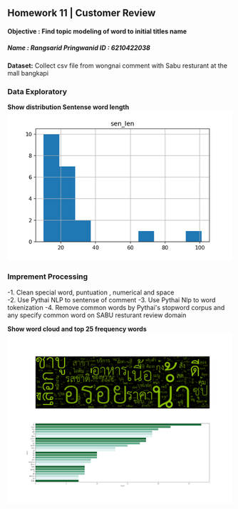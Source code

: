 
## Homework 11 | Customer Review 
#### Objective : Find topic modeling of word to initial titles name 
##### Name : Rangsarid Pringwanid ID :  6210422038
**Dataset:** Collect csv file from wongnai comment with Sabu resturant at the mall bangkapi </br>
### Data Exploratory 
**Show distribution Sentense word length** </br>
![snapshoot](Hw11/word_distri.png)

### Imprement Processing
-1. Clean special word, puntuation , numerical and space  
-2. Use Pythai NLP to sentense of comment 
-3. Use Pythai Nlp to word tokenization 
-4. Remove common words by Pythai's stopword corpus  and any specify  common word on SABU resturant review  domain 

**Show word cloud and top 25 frequency words** </br>
 ![snapshoot](Hw11/word_tk_fre.png)

 <link rel="stylesheet" type="text/css" href="https://cdn.jsdelivr.net/gh/bmabey/pyLDAvis@3.3.1/pyLDAvis/js/ldavis.v1.0.0.css">


<div id="ldavis_el2093139793945167312805238960"></div>
<script type="text/javascript">

var ldavis_el2093139793945167312805238960_data = {"mdsDat": {"x": [0.02748628913107861, -0.02779429260402194, 0.0003080034729433266], "y": [-0.013602307281122829, -0.01315506006639482, 0.02675736734751765], "topics": [1, 2, 3], "cluster": [1, 1, 1], "Freq": [43.74592240169001, 28.21120480640357, 28.04287279190642]}, "tinfo": {"Term": ["\u0e2a\u0e14", "\u0e23\u0e2d", "\u0e1e\u0e19\u0e31\u0e01\u0e07\u0e32\u0e19", "\u0e40\u0e25\u0e37\u0e2d\u0e01", "\u0e40\u0e27\u0e25\u0e32", "\u0e04\u0e34\u0e27", "\u0e14\u0e35", "\u0e1a\u0e23\u0e34\u0e01\u0e32\u0e23", "\u0e2d\u0e23\u0e48\u0e2d\u0e22", "\u0e14\u0e33", "\u0e19\u0e32\u0e17\u0e35", "\u0e40\u0e1b\u0e47\u0e14", "\u0e40\u0e19\u0e37\u0e49\u0e2d\u0e2b\u0e21\u0e39", "\u0e42\u0e15\u0e4a\u0e30", "\u0e0a\u0e31\u0e48\u0e27\u0e42\u0e21\u0e07", "\u0e43\u0e0a\u0e49\u0e44\u0e14\u0e49", "\u0e40\u0e2b\u0e47\u0e14", "\u0e2b\u0e22\u0e34\u0e1a", "\u0e2b\u0e21\u0e49\u0e2d", "\u0e04\u0e38\u0e13\u0e20\u0e32\u0e1e", "\u0e2b\u0e49\u0e32\u0e07", "\u0e40\u0e19\u0e37\u0e49\u0e2d\u0e27\u0e31\u0e27", "\u0e01\u0e38\u0e49\u0e07", "\u0e2a\u0e32\u0e02\u0e32", "\u0e2a\u0e33\u0e2b\u0e23\u0e31\u0e1a", "\u0e0b\u0e38\u0e1b", "\u0e44\u0e2d\u0e15\u0e34\u0e21", "\u0e08\u0e32\u0e19", "\u0e23\u0e39\u0e49\u0e2a\u0e36\u0e01", "\u0e14\u0e39", "\u0e08\u0e48\u0e32\u0e22", "\u0e41\u0e19\u0e30\u0e19\u0e33", "\u0e1e\u0e34\u0e0b\u0e0b\u0e48\u0e32", "\u0e0a\u0e38\u0e14", "\u0e0a\u0e21", "\u0e40\u0e01\u0e34\u0e19\u0e44\u0e1b", "\u0e40\u0e1b\u0e47\u0e19\u0e2b\u0e25\u0e31\u0e01", "\u0e19\u0e36\u0e01", "\u0e23\u0e49\u0e2d\u0e19", "\u0e2a\u0e38\u0e01\u0e35\u0e49", "\u0e2d\u0e34\u0e48\u0e21", "\u0e15\u0e2d\u0e19\u0e19\u0e35\u0e49", "\u0e25", "\u0e41\u0e1a\u0e48\u0e07", "\u0e41\u0e19\u0e48\u0e19\u0e2d\u0e19", "\u0e2d\u0e40\u0e23\u0e35\u0e22", "\u0e1e\u0e34\u0e0b", "\u0e15\u0e1a\u0e17\u0e49\u0e32\u0e22", "\u0e19\u0e32", "\u0e02\u0e49\u0e32\u0e27", "\u0e40\u0e0b", "VAT", "\u0e40\u0e1a", "\u0e42\u0e1b\u0e23", "\u0e2b\u0e25\u0e32\u0e01", "\u0e2b\u0e34\u0e27", "\u0e27", "\u0e2b\u0e2d", "\u0e21\u0e21\u0e32\u0e01", "\u0e1a\u0e38\u0e1f\u0e40\u0e1f\u0e48\u0e15\u0e4c", "\u0e0b\u0e39\u0e0a\u0e34", "\u0e1b\u0e38\u0e23\u0e30", "\u0e40\u0e17", "\u0e21", "\u0e23\u0e2a", "\u0e42\u0e21", "\u0e23\u0e32\u0e04\u0e32", "\u0e19\u0e49\u0e33", "\u0e04\u0e19\u0e25\u0e30", "\u0e2b\u0e21\u0e39", "\u0e0a\u0e32\u0e1a\u0e39", "\u0e0b\u0e38\u0e1b", "\u0e2d\u0e23\u0e48\u0e2d\u0e22", "\u0e40\u0e19\u0e37\u0e49\u0e2d", "\u0e23\u0e2a\u0e0a\u0e32\u0e15\u0e34", "\u0e40\u0e25\u0e37\u0e2d\u0e01", "\u0e14\u0e35\u0e21\u0e32\u0e01", "\u0e2d\u0e32\u0e2b\u0e32\u0e23", "\u0e02\u0e2d\u0e07\u0e2b\u0e27\u0e32\u0e19", "\u0e0a\u0e2d\u0e1a", "\u0e14\u0e35", "\u0e01\u0e38\u0e49\u0e07", "\u0e2a\u0e31\u0e48\u0e07", "\u0e04\u0e38\u0e49\u0e21", "\u0e2a\u0e32\u0e02\u0e32", "\u0e40\u0e21\u0e19\u0e39", "\u0e0a\u0e34", "\u0e1c\u0e31\u0e01", "\u0e40\u0e14\u0e2d\u0e30", "\u0e19\u0e49\u0e33\u0e08\u0e34\u0e49\u0e21", "\u0e19\u0e32\u0e17\u0e35", "\u0e0a\u0e31\u0e48\u0e27\u0e42\u0e21\u0e07", "\u0e43\u0e0a\u0e49\u0e44\u0e14\u0e49", "\u0e1a\u0e32\u0e07\u0e2a\u0e48\u0e27\u0e19", "\u0e0a\u0e37\u0e48\u0e2d", "\u0e1a\u0e38\u0e1f\u0e40\u0e1f\u0e15\u0e4c", "\u0e02\u0e22\u0e31\u0e19", "\u0e40\u0e25\u0e34\u0e01", "Shabushi", "\u0e04\u0e23\u0e36\u0e48\u0e07", "\u0e40\u0e14\u0e49\u0e07", "\u0e1b\u0e2d\u0e01\u0e40\u0e1b\u0e25\u0e37\u0e2d\u0e01", "\u0e27\u0e32\u0e19\u0e34\u0e25\u0e32", "\u0e42\u0e14\u0e19", "\u0e43\u0e08\u0e14\u0e35", "\u0e2d\u0e35\u0e01\u0e04\u0e23\u0e31\u0e49\u0e07", "\u0e40\u0e0a\u0e47\u0e04\u0e1a\u0e34\u0e25", "\u0e2b\u0e2d\u0e21", "\u0e0a\u0e37\u0e48\u0e19", "\u0e17\u0e33\u0e07\u0e32\u0e19", "\u0e1e\u0e19\u0e31\u0e01\u0e07\u0e32\u0e19\u0e1a\u0e23\u0e34\u0e01\u0e32\u0e23", "\u0e21\u0e32\u0e15\u0e23\u0e32", "Terminal", "\u0e21\u0e35\u0e42\u0e2d", "\u0e2d\u0e2d\u0e23\u0e4c\u0e40\u0e14\u0e2d\u0e23\u0e4c", "\u0e40\u0e2b\u0e27\u0e35\u0e48\u0e22\u0e07", "\u0e17\u0e35\u0e48\u0e17\u0e32\u0e07", "\u0e1e\u0e32\u0e23\u0e32\u0e44\u0e14\u0e0b\u0e4c", "\u0e10\u0e32\u0e19", "\u0e41\u0e08\u0e49\u0e07", "\u0e23\u0e2d", "\u0e40\u0e27\u0e25\u0e32", "\u0e2a\u0e14", "\u0e04\u0e34\u0e27", "\u0e2a\u0e33\u0e2b\u0e23\u0e31\u0e1a", "\u0e23\u0e39\u0e49\u0e2a\u0e36\u0e01", "\u0e42\u0e2d\u0e40\u0e04", "\u0e15\u0e31\u0e27", "\u0e01\u0e25\u0e31\u0e1a\u0e21\u0e32", "\u0e14\u0e39", "\u0e2a\u0e32\u0e02\u0e32", "\u0e14\u0e35", "\u0e01\u0e38\u0e49\u0e07", "\u0e1e\u0e19\u0e31\u0e01\u0e07\u0e32\u0e19", "\u0e2d\u0e32\u0e2b\u0e32\u0e23", "\u0e2b\u0e49\u0e32\u0e07", "\u0e04\u0e38\u0e13\u0e20\u0e32\u0e1e", "\u0e40\u0e19\u0e37\u0e49\u0e2d", "\u0e0a\u0e32\u0e1a\u0e39", "\u0e19\u0e38\u0e48\u0e21", "\u0e1a\u0e23\u0e34\u0e01\u0e32\u0e23", "\u0e23\u0e32\u0e04\u0e32", "\u0e2d\u0e23\u0e48\u0e2d\u0e22", "\u0e23\u0e2a\u0e0a\u0e32\u0e15\u0e34", "\u0e19\u0e49\u0e33", "\u0e40\u0e25\u0e37\u0e2d\u0e01", "\u0e0a\u0e34", "\u0e1c\u0e31\u0e01", "\u0e0b\u0e38\u0e1b", "\u0e2a\u0e32\u0e22\u0e1e\u0e32\u0e19", "\u0e2a\u0e31\u0e48\u0e07", "\u0e04\u0e38\u0e49\u0e21", "\u0e02\u0e2d\u0e07\u0e2b\u0e27\u0e32\u0e19", "\u0e40\u0e14\u0e2d\u0e30", "\u0e40\u0e1b\u0e47\u0e14", "\u0e1b\u0e23\u0e30\u0e17\u0e31\u0e1a\u0e43\u0e08", "\u0e19\u0e4d\u0e49\u0e32", "\u0e40\u0e19\u0e37\u0e49\u0e2d\u0e2b\u0e21\u0e39", "\u0e42\u0e15\u0e4a\u0e30", "\u0e40\u0e2b\u0e47\u0e14", "\u0e04\u0e48\u0e32", "\u0e08\u0e34\u0e49\u0e21", "\u0e41\u0e19\u0e27", "\u0e2a\u0e23\u0e38\u0e1b", "\u0e43\u0e2a", "\u0e44\u0e21\u0e49", "\u0e44\u0e14\u0e1f\u0e39\u0e01\u0e38", "\u0e44\u0e1c\u0e48", "\u0e04\u0e27\u0e32\u0e21\u0e15\u0e49\u0e2d\u0e07\u0e01\u0e32\u0e23", "\u0e41\u0e1b\u0e25\u0e01\u0e43\u0e2b\u0e21\u0e48", "\u0e44\u0e21\u0e48\u0e15\u0e49\u0e2d\u0e07", "\u0e42\u0e21\u0e08\u0e34", "\u0e41\u0e1a\u0e1a\u0e19\u0e35\u0e49", "\u0e16\u0e32\u0e14", "\u0e41\u0e1f\u0e19", "\u0e08\u0e33\u0e01\u0e31\u0e14", "\u0e1e\u0e2d\u0e01\u0e31\u0e1a", "\u0e43\u0e2a\u0e48\u0e43\u0e08", "\u0e2a\u0e30\u0e2d\u0e32\u0e14\u0e2a\u0e30\u0e2d\u0e49\u0e32\u0e19", "\u0e02\u0e49\u0e32\u0e07\u0e19\u0e2d\u0e01", "\u0e21\u0e35\u0e48", "\u0e40\u0e1c\u0e47\u0e14", "\u0e40\u0e15\u0e49\u0e32\u0e40\u0e08\u0e35\u0e49\u0e22\u0e27", "\u0e16\u0e32\u0e21", "\u0e2b\u0e21\u0e49\u0e2d", "\u0e40\u0e19\u0e37\u0e49\u0e2d\u0e27\u0e31\u0e27", "\u0e14\u0e33", "\u0e08\u0e32\u0e19", "\u0e40\u0e25\u0e37\u0e2d\u0e01", "\u0e44\u0e2d\u0e15\u0e34\u0e21", "\u0e2d\u0e23\u0e48\u0e2d\u0e22", "\u0e0b\u0e38\u0e1b", "\u0e25\u0e2d\u0e07", "\u0e19\u0e49\u0e33", "\u0e2b\u0e22\u0e34\u0e1a", "\u0e19\u0e49\u0e33\u0e08\u0e34\u0e49\u0e21", "\u0e40\u0e19\u0e37\u0e49\u0e2d", "\u0e1a\u0e23\u0e34\u0e01\u0e32\u0e23", "\u0e44\u0e01\u0e48", "\u0e23\u0e2a\u0e0a\u0e32\u0e15\u0e34", "\u0e0a\u0e32\u0e1a\u0e39", "\u0e2d\u0e32\u0e2b\u0e32\u0e23", "\u0e2a\u0e31\u0e48\u0e07", "\u0e04\u0e38\u0e49\u0e21", "\u0e0a\u0e2d\u0e1a", "\u0e2a\u0e32\u0e22\u0e1e\u0e32\u0e19", "\u0e14\u0e35", "\u0e2b\u0e19\u0e49\u0e32", "\u0e1e\u0e19\u0e31\u0e01\u0e07\u0e32\u0e19", "\u0e0a\u0e34", "\u0e23\u0e32\u0e04\u0e32", "\u0e02\u0e2d\u0e07\u0e2b\u0e27\u0e32\u0e19", "\u0e2a\u0e32\u0e02\u0e32", "\u0e19\u0e38\u0e48\u0e21", "\u0e1c\u0e31\u0e01", "\u0e40\u0e21\u0e19\u0e39", "\u0e01\u0e38\u0e49\u0e07"], "Freq": [8.0, 5.0, 6.0, 17.0, 5.0, 4.0, 17.0, 7.0, 20.0, 6.0, 2.0, 2.0, 2.0, 2.0, 2.0, 2.0, 2.0, 4.0, 4.0, 4.0, 4.0, 4.0, 11.0, 12.0, 4.0, 15.0, 7.0, 3.0, 3.0, 5.0, 2.918406539780993, 2.3419125506654535, 2.9380022733152136, 1.8245282694177782, 1.837010248769695, 1.2547421605074118, 1.2664154704394808, 1.2764783374489412, 1.2778333851565713, 1.2780552859171264, 1.2783010761047335, 1.2798627550422257, 1.2807434621673592, 1.281685739980771, 1.282434932115742, 1.2842628427093497, 1.284575498664427, 1.2854435222277754, 1.2858567846874995, 1.2875210403916635, 1.2882065684349546, 1.2887938296597534, 1.2904739706014932, 1.2920118832533096, 1.2920860143619968, 1.2946796180350342, 1.3082644515553927, 1.3109622328329968, 1.3168668618388908, 4.447154764071522, 4.461906608417508, 3.879597390935455, 3.8842412985281616, 3.894204174739858, 3.3412639292838247, 3.3433962453602803, 9.037566294843034, 12.265779544530721, 2.7776327957978917, 2.7922989337457946, 9.219844100946313, 7.2741197192973, 9.11419569577775, 7.886690437502656, 6.48148330667713, 7.475061324997017, 3.043125357371385, 7.30425684723028, 4.299261970826925, 4.062428101819473, 7.363569615228086, 5.219281241577914, 4.516339529945126, 4.505885319640968, 5.0555761104524235, 3.456623017124895, 3.3417348219077776, 3.1191282149821804, 2.8439715181765175, 2.852567032542928, 1.4133800903302214, 1.4233217226938595, 1.4252177720134074, 0.9746949805887737, 0.9764994674663113, 0.9854080245410399, 0.9870918840556864, 0.9903761407028864, 0.9915881320211534, 0.9918767165088078, 0.9923091167661767, 0.9929251977940312, 0.9941959542528772, 0.995156843713697, 0.9955391347768694, 0.9956228353960185, 0.9959275405911561, 0.9975984558924046, 0.9980560298653999, 0.5418576773399352, 0.5425285925969381, 0.5426159461842853, 0.5429023865384323, 0.5429772723864944, 0.5429780665100158, 0.5429862459822856, 0.5430130079449547, 0.5430626406650383, 0.5431372882760441, 0.543197721076018, 2.598207460601586, 2.5669232821278603, 4.187551505511171, 2.1591808777459627, 2.1348147857407302, 1.7183166930619618, 1.6929630290455926, 1.6971930073943549, 1.6996592374022241, 2.4420027286554653, 4.5279303174743655, 6.289963986860131, 4.317880834287402, 2.522215398474131, 5.2433250682062775, 1.907118448487285, 1.8955790395987138, 4.686204535317095, 4.369997890395221, 2.373165401805863, 2.463630365109714, 3.898077281863414, 4.290223100286222, 3.279955356559085, 4.357692469957967, 3.371437115619658, 2.2175559448513376, 2.047836342344964, 2.550167593477024, 1.845761924033396, 2.113539263655843, 2.1057856004181974, 1.948082833861424, 1.837866906808952, 1.429193101139364, 0.9538426779793989, 0.9542983900009591, 1.4320563587950073, 1.4351010171479563, 1.454355382893819, 0.9863291115607057, 0.9891997894363433, 0.9906781498624266, 0.9921145939393935, 1.0020317969001842, 1.010125441328139, 1.0118572733116844, 1.0133384755241484, 0.5373419801243673, 0.5373623857293515, 0.5373826729265697, 0.5373840148812495, 0.5374042626092125, 0.5374090383891024, 0.5374229710362192, 0.5374270363695139, 0.5374280625701514, 0.5374294834633417, 0.5374320884341908, 0.537437179968123, 0.5374487444599225, 0.5374488233984331, 0.5374519809388562, 0.5374557305181086, 2.137762380672461, 2.1523075906313514, 2.7953980071490374, 1.7122842822943116, 6.348174395814028, 3.0918771596978183, 6.9314624176118835, 5.196749809938436, 2.640733467621776, 7.327278423378655, 1.8874952531085574, 2.5010241446773405, 5.664463958400728, 2.7868685432041875, 1.9846867154860905, 4.595455598123958, 5.3488854753408575, 4.890680259862652, 3.10119916628886, 3.094556964254881, 2.7561191515481243, 2.1710346471265605, 4.27136849088603, 2.1687883728695856, 2.17994175290601, 2.541362512967216, 3.882103118480967, 2.604788027445502, 2.5160496165345805, 2.03071970792898, 2.039664704193506, 1.9642959509419635, 1.9751438389424554], "Total": [8.0, 5.0, 6.0, 17.0, 5.0, 4.0, 17.0, 7.0, 20.0, 6.0, 2.0, 2.0, 2.0, 2.0, 2.0, 2.0, 2.0, 4.0, 4.0, 4.0, 4.0, 4.0, 11.0, 12.0, 4.0, 15.0, 7.0, 3.0, 3.0, 5.0, 4.037019411019573, 3.2473839786622656, 4.08651013013734, 2.6075558880576377, 2.6391430578641972, 1.8351266018574717, 1.8646487917951964, 1.89012852934271, 1.8935622754304735, 1.8941253850816624, 1.8947208386797327, 1.8987061748358394, 1.900940835512804, 1.9033303270158828, 1.905230735490399, 1.9098704406814155, 1.9106636541678514, 1.9128085156151897, 1.9139167771594543, 1.9181534879504254, 1.919886191314966, 1.9213757969732, 1.9255544067727892, 1.9294817661309445, 1.9297660747443408, 1.9362073826146677, 1.9707703845424136, 1.977653758528374, 1.9926745874264375, 6.897235166115771, 6.934541284027546, 6.1298088877053925, 6.141590779031875, 6.166892823098434, 5.43500276432106, 5.443359194775665, 16.817746695187413, 23.95075043786734, 4.678172074382504, 4.717926565055569, 18.93872746668239, 15.021037122712759, 20.335881213675854, 18.237358931220477, 14.356894261360171, 17.1946728364307, 5.682015803082242, 17.438262175299208, 8.85213283213385, 8.251600642166053, 17.924902092974246, 11.512305914807772, 9.731077959889829, 9.706227884314046, 12.09955604446137, 7.059221998664602, 8.100653279726332, 7.20662926152065, 6.18007319987662, 6.530465162188371, 2.3646555040201074, 2.3979683942168344, 2.4042871347258297, 1.6834527109042081, 1.6894301544654626, 1.7191199934445458, 1.7247038949346711, 1.7356298116979878, 1.7397144963981173, 1.7406310678297654, 1.7420364609389165, 1.7441059569498432, 1.7484129415227094, 1.751576830717998, 1.7528499822894859, 1.7531045275392432, 1.7541641270428725, 1.7597642870107255, 1.7612772841939477, 1.0218645075957722, 1.024088711339572, 1.0243782397225116, 1.0253280308152797, 1.025576322676497, 1.025579088662413, 1.0256061034171216, 1.025694878704216, 1.0258593765735604, 1.0261069415825157, 1.026307346407981, 5.0762114302050465, 5.076811166971493, 8.4596691314746, 4.3936229954440105, 4.417662001476654, 3.7052564631977423, 3.725672624662166, 3.7403257961394103, 3.748551087113647, 5.765291542265417, 12.09955604446137, 17.924902092974246, 11.512305914807772, 6.257857575040388, 17.438262175299208, 4.662080458064279, 4.623338077264539, 18.237358931220477, 18.93872746668239, 7.076375611421821, 7.602294293296289, 16.817746695187413, 20.335881213675854, 14.356894261360171, 23.95075043786734, 17.1946728364307, 8.100653279726332, 7.20662926152065, 15.021037122712759, 5.997714511946121, 9.731077959889829, 9.706227884314046, 8.85213283213385, 6.18007319987662, 2.4323129639491263, 1.6241421592590866, 1.6256571543396556, 2.442078252083268, 2.4521966359820633, 2.5184384158433595, 1.7324500308718913, 1.7419921044764437, 1.7469979153226312, 1.7517599556413952, 1.7851537765013876, 1.8125069580558109, 1.818413758000493, 1.8235580519093568, 1.0125857293219116, 1.0126535872523639, 1.0127212165773538, 1.0127255421766836, 1.0127928917839377, 1.0128089150688888, 1.0128552537788644, 1.0128687327014059, 1.012872026699235, 1.0128768144800204, 1.0128855564971295, 1.0129024306943646, 1.0129410327000774, 1.0129412526216284, 1.0129517426775956, 1.0129641592132925, 4.450594589462634, 4.499766644758813, 6.30078775442467, 3.70522391701219, 17.1946728364307, 7.617052409294656, 20.335881213675854, 15.021037122712759, 6.890474317272971, 23.95075043786734, 4.619675873560235, 6.530465162188371, 18.237358931220477, 7.602294293296289, 5.047793716037152, 14.356894261360171, 18.93872746668239, 17.438262175299208, 9.731077959889829, 9.706227884314046, 8.251600642166053, 5.997714511946121, 17.924902092974246, 6.0938132769350855, 6.257857575040388, 8.100653279726332, 16.817746695187413, 8.85213283213385, 12.09955604446137, 7.076375611421821, 7.20662926152065, 7.059221998664602, 11.512305914807772], "Category": ["Default", "Default", "Default", "Default", "Default", "Default", "Default", "Default", "Default", "Default", "Default", "Default", "Default", "Default", "Default", "Default", "Default", "Default", "Default", "Default", "Default", "Default", "Default", "Default", "Default", "Default", "Default", "Default", "Default", "Default", "Topic1", "Topic1", "Topic1", "Topic1", "Topic1", "Topic1", "Topic1", "Topic1", "Topic1", "Topic1", "Topic1", "Topic1", "Topic1", "Topic1", "Topic1", "Topic1", "Topic1", "Topic1", "Topic1", "Topic1", "Topic1", "Topic1", "Topic1", "Topic1", "Topic1", "Topic1", "Topic1", "Topic1", "Topic1", "Topic1", "Topic1", "Topic1", "Topic1", "Topic1", "Topic1", "Topic1", "Topic1", "Topic1", "Topic1", "Topic1", "Topic1", "Topic1", "Topic1", "Topic1", "Topic1", "Topic1", "Topic1", "Topic1", "Topic1", "Topic1", "Topic1", "Topic1", "Topic1", "Topic1", "Topic1", "Topic1", "Topic1", "Topic1", "Topic1", "Topic1", "Topic2", "Topic2", "Topic2", "Topic2", "Topic2", "Topic2", "Topic2", "Topic2", "Topic2", "Topic2", "Topic2", "Topic2", "Topic2", "Topic2", "Topic2", "Topic2", "Topic2", "Topic2", "Topic2", "Topic2", "Topic2", "Topic2", "Topic2", "Topic2", "Topic2", "Topic2", "Topic2", "Topic2", "Topic2", "Topic2", "Topic2", "Topic2", "Topic2", "Topic2", "Topic2", "Topic2", "Topic2", "Topic2", "Topic2", "Topic2", "Topic2", "Topic2", "Topic2", "Topic2", "Topic2", "Topic2", "Topic2", "Topic2", "Topic2", "Topic2", "Topic2", "Topic2", "Topic2", "Topic2", "Topic2", "Topic2", "Topic2", "Topic2", "Topic2", "Topic2", "Topic2", "Topic2", "Topic2", "Topic2", "Topic3", "Topic3", "Topic3", "Topic3", "Topic3", "Topic3", "Topic3", "Topic3", "Topic3", "Topic3", "Topic3", "Topic3", "Topic3", "Topic3", "Topic3", "Topic3", "Topic3", "Topic3", "Topic3", "Topic3", "Topic3", "Topic3", "Topic3", "Topic3", "Topic3", "Topic3", "Topic3", "Topic3", "Topic3", "Topic3", "Topic3", "Topic3", "Topic3", "Topic3", "Topic3", "Topic3", "Topic3", "Topic3", "Topic3", "Topic3", "Topic3", "Topic3", "Topic3", "Topic3", "Topic3", "Topic3", "Topic3", "Topic3", "Topic3", "Topic3", "Topic3", "Topic3", "Topic3", "Topic3", "Topic3", "Topic3", "Topic3", "Topic3", "Topic3", "Topic3", "Topic3", "Topic3", "Topic3"], "logprob": [30.0, 29.0, 28.0, 27.0, 26.0, 25.0, 24.0, 23.0, 22.0, 21.0, 20.0, 19.0, 18.0, 17.0, 16.0, 15.0, 14.0, 13.0, 12.0, 11.0, 10.0, 9.0, 8.0, 7.0, 6.0, 5.0, 4.0, 3.0, 2.0, 1.0, -5.1997, -5.4198, -5.193, -5.6695, -5.6626, -6.0438, -6.0346, -6.0267, -6.0256, -6.0254, -6.0252, -6.024, -6.0233, -6.0226, -6.022, -6.0206, -6.0203, -6.0197, -6.0194, -6.0181, -6.0175, -6.0171, -6.0158, -6.0146, -6.0145, -6.0125, -6.0021, -6.0, -5.9955, -4.7785, -4.7752, -4.915, -4.9138, -4.9113, -5.0644, -5.0638, -4.0694, -3.764, -5.2492, -5.2439, -4.0494, -4.2865, -4.0609, -4.2056, -4.4018, -4.2592, -5.1579, -4.2823, -4.8123, -4.869, -4.2742, -4.6184, -4.7631, -4.7654, -4.6503, -5.0305, -5.0643, -5.1332, -5.2256, -5.2226, -5.4861, -5.4791, -5.4778, -5.8577, -5.8559, -5.8468, -5.8451, -5.8418, -5.8405, -5.8403, -5.8398, -5.8392, -5.8379, -5.837, -5.8366, -5.8365, -5.8362, -5.8345, -5.834, -6.4448, -6.4436, -6.4435, -6.4429, -6.4428, -6.4428, -6.4428, -6.4427, -6.4426, -6.4425, -6.4424, -4.8773, -4.8894, -4.4, -5.0624, -5.0737, -5.2908, -5.3056, -5.3031, -5.3017, -4.9393, -4.3218, -3.9931, -4.3693, -4.907, -4.1751, -5.1865, -5.1926, -4.2875, -4.3573, -4.9679, -4.9305, -4.4716, -4.3758, -4.6443, -4.3602, -4.6168, -5.0357, -5.1153, -4.8959, -5.2192, -5.0837, -5.0874, -5.1653, -5.2235, -5.469, -5.8734, -5.8729, -5.467, -5.4649, -5.4516, -5.8399, -5.837, -5.8355, -5.834, -5.8241, -5.816, -5.8143, -5.8129, -6.4472, -6.4472, -6.4472, -6.4472, -6.4471, -6.4471, -6.4471, -6.4471, -6.4471, -6.4471, -6.4471, -6.4471, -6.447, -6.447, -6.447, -6.447, -5.0664, -5.0596, -4.7981, -5.2883, -3.9779, -4.6973, -3.89, -4.1781, -4.8551, -3.8345, -5.1909, -4.9094, -4.0919, -4.8012, -5.1407, -4.301, -4.1492, -4.2388, -4.6943, -4.6965, -4.8123, -5.0509, -4.3742, -5.0519, -5.0468, -4.8934, -4.4697, -4.8688, -4.9034, -5.1177, -5.1133, -5.151, -5.1455], "loglift": [30.0, 29.0, 28.0, 27.0, 26.0, 25.0, 24.0, 23.0, 22.0, 21.0, 20.0, 19.0, 18.0, 17.0, 16.0, 15.0, 14.0, 13.0, 12.0, 11.0, 10.0, 9.0, 8.0, 7.0, 6.0, 5.0, 4.0, 3.0, 2.0, 1.0, 0.5023, 0.4999, 0.4968, 0.4697, 0.4645, 0.4466, 0.4399, 0.4342, 0.4335, 0.4334, 0.4332, 0.4324, 0.4319, 0.4313, 0.4309, 0.4299, 0.4297, 0.4293, 0.429, 0.4281, 0.4278, 0.4274, 0.4266, 0.4257, 0.4256, 0.4243, 0.417, 0.4156, 0.4125, 0.3879, 0.3858, 0.3693, 0.3686, 0.3671, 0.3403, 0.3394, 0.2057, 0.1576, 0.3055, 0.3023, 0.1069, 0.1016, 0.0242, -0.0115, 0.0315, -0.0063, 0.2024, -0.0434, 0.1046, 0.1181, -0.0629, 0.0357, 0.0591, 0.0594, -0.0459, 0.1127, -0.0587, -0.0107, 0.0506, -0.0015, 0.7508, 0.7438, 0.7425, 0.719, 0.7173, 0.7089, 0.7074, 0.7044, 0.7033, 0.703, 0.7027, 0.7021, 0.7009, 0.7001, 0.6997, 0.6997, 0.6994, 0.6979, 0.6975, 0.6311, 0.6301, 0.63, 0.6296, 0.6295, 0.6295, 0.6295, 0.6295, 0.6294, 0.6293, 0.6292, 0.5957, 0.5835, 0.5623, 0.555, 0.5382, 0.497, 0.4767, 0.4753, 0.4745, 0.4064, 0.2825, 0.2182, 0.2848, 0.3568, 0.0637, 0.3716, 0.3739, -0.0934, -0.201, 0.1729, 0.1386, -0.1965, -0.2906, -0.2109, -0.4386, -0.3638, -0.0301, 0.0072, -0.5078, 0.087, -0.2615, -0.2626, -0.2484, 0.0527, 0.7397, 0.7392, 0.7387, 0.7377, 0.7357, 0.7224, 0.7081, 0.7055, 0.7042, 0.7029, 0.694, 0.6868, 0.6853, 0.6839, 0.6378, 0.6378, 0.6377, 0.6377, 0.6377, 0.6377, 0.6377, 0.6377, 0.6377, 0.6377, 0.6377, 0.6377, 0.6377, 0.6377, 0.6377, 0.6376, 0.5382, 0.534, 0.4587, 0.4995, 0.275, 0.3698, 0.1951, 0.21, 0.3124, 0.087, 0.3764, 0.3117, 0.1022, 0.2679, 0.3379, 0.1323, 0.0071, 0.0001, 0.1279, 0.1283, 0.1749, 0.2553, -0.1628, 0.2383, 0.2169, 0.1122, -0.1946, 0.0481, -0.299, 0.0231, 0.0092, -0.0078, -0.4913]}, "token.table": {"Topic": [2, 2, 1, 1, 2, 3, 1, 2, 3, 2, 1, 2, 3, 3, 1, 1, 2, 3, 2, 3, 1, 2, 3, 1, 2, 3, 1, 2, 3, 3, 1, 2, 3, 3, 3, 1, 2, 3, 1, 1, 2, 3, 1, 2, 1, 2, 3, 1, 2, 3, 2, 2, 1, 1, 2, 3, 1, 2, 3, 2, 1, 2, 3, 1, 2, 3, 1, 2, 3, 1, 2, 3, 1, 1, 1, 2, 3, 3, 3, 2, 2, 1, 1, 2, 1, 1, 2, 3, 1, 2, 3, 1, 2, 3, 3, 1, 2, 3, 2, 2, 1, 2, 3, 3, 2, 1, 2, 3, 1, 2, 3, 1, 2, 3, 2, 3, 2, 1, 1, 2, 3, 1, 2, 3, 1, 2, 2, 3, 1, 2, 3, 1, 2, 3, 1, 2, 3, 1, 2, 3, 1, 2, 3, 1, 1, 1, 2, 3, 1, 2, 1, 2, 3, 3, 3, 1, 2, 3, 1, 2, 3, 1, 2, 3, 1, 2, 3, 1, 1, 2, 3, 1, 2, 3, 1, 2, 3, 1, 2, 3, 1, 1, 2, 1, 1, 2, 3, 1, 2, 3, 2, 1, 2, 3, 1, 2, 1, 1, 2, 1, 1, 2, 3, 2, 3, 1, 2, 3, 1, 2, 3, 1, 2, 3, 1, 3, 1, 1, 3, 1, 3, 1, 2, 3, 2, 1, 2, 3, 1, 2, 3, 2, 1, 3, 2, 3, 1, 1, 3, 1, 3, 3, 2, 1, 3, 1, 1, 2, 3, 3, 1, 2, 3, 2, 1, 2, 3, 3, 1, 2, 3, 3, 3, 3, 3, 1, 2, 3], "Freq": [0.5748069594582256, 0.9752976315344267, 0.520460391754351, 0.2667697402971748, 0.5335394805943496, 0.2667697402971748, 0.43431785404249207, 0.34745428323399363, 0.17372714161699682, 0.5798096722207949, 0.4518685017332461, 0.22593425086662305, 0.3389013762999346, 0.9872619214809074, 0.5213347139745914, 0.6412761121866142, 0.21375870406220474, 0.21375870406220474, 0.5745042809369185, 0.9875707024526804, 0.22760259608913988, 0.45520519217827976, 0.22760259608913988, 0.2162939381217961, 0.4325878762435922, 0.4325878762435922, 0.5151331763063544, 0.20605327052254171, 0.3090799057838126, 0.5772172254207697, 0.26988922191951564, 0.26988922191951564, 0.5397784438390313, 0.9872947675390434, 0.5740554147348161, 0.7431225105856829, 0.24770750352856097, 0.24770750352856097, 0.7578217459793778, 0.48475443413485364, 0.12118860853371341, 0.3635658256011402, 0.41701967482627955, 0.41701967482627955, 0.4752167227620274, 0.21120743233867886, 0.2640092904233486, 0.370340501735602, 0.24689366782373467, 0.370340501735602, 0.5677697708215502, 0.591915562390563, 0.7670017770893476, 0.4660130950222842, 0.19971989786669325, 0.33286649644448874, 0.5768225807831402, 0.14420564519578505, 0.14420564519578505, 0.9745572897672321, 0.3174206270629444, 0.1587103135314722, 0.4761309405944166, 0.3905181720765819, 0.33472986177992736, 0.22315324118661822, 0.5279816360898948, 0.1759938786966316, 0.3519877573932632, 0.34690353216970515, 0.34690353216970515, 0.17345176608485258, 0.5227914827001824, 0.5266744340189757, 0.2673563893905053, 0.5347127787810106, 0.2673563893905053, 0.9873530782773396, 0.9872017592178572, 0.9786033202706935, 0.974948808619697, 0.5224887580974933, 0.42289458159969534, 0.42289458159969534, 0.5290645500958334, 0.4239458396128332, 0.28263055974188883, 0.28263055974188883, 0.5010281423594727, 0.16700938078649089, 0.29226641637635903, 0.45938534629510136, 0.1531284487650338, 0.45938534629510136, 0.6151358528029863, 0.2630784764230453, 0.2630784764230453, 0.394617714634568, 0.5940172797980674, 0.5816929614065693, 0.5799425282250641, 0.14498563205626602, 0.14498563205626602, 0.6157096497366878, 0.5733596608710843, 0.6525488923517392, 0.1631372230879348, 0.1631372230879348, 0.4162833817494004, 0.2775222544996002, 0.2775222544996002, 0.31959819730909933, 0.47939729596364905, 0.31959819730909933, 0.9764779056024722, 0.9872915567219458, 0.9747924743253481, 0.5233783548552027, 0.7341227366293537, 0.24470757887645123, 0.24470757887645123, 0.6486248609701439, 0.16215621524253598, 0.16215621524253598, 0.5018380855107465, 0.9762019156819308, 0.9750615121361723, 0.9872242980762839, 0.551977640139206, 0.1839925467130687, 0.1839925467130687, 0.4179176840598644, 0.2089588420299322, 0.34826473671655367, 0.1969973106418868, 0.5909919319256604, 0.1969973106418868, 0.5351489806048423, 0.23784399137992993, 0.23784399137992993, 0.2698868512699311, 0.5397737025398622, 0.2698868512699311, 0.5281051555448129, 0.5260552992067409, 0.4353836705376915, 0.290255780358461, 0.4353836705376915, 0.5074157841235201, 0.5719472650031351, 0.23641586555186955, 0.4728317311037391, 0.23641586555186955, 0.5708544694035186, 0.9872783688004282, 0.5138176901479277, 0.20552707605917106, 0.3082906140887566, 0.4132383024324908, 0.4132383024324908, 0.2479429814594945, 0.3334603532756423, 0.3334603532756423, 0.3334603532756423, 0.22636408119628404, 0.4527281623925681, 0.22636408119628404, 0.5279481537368692, 0.3282017201888914, 0.3282017201888914, 0.3282017201888914, 0.635872550925274, 0.21195751697509133, 0.21195751697509133, 0.4493781583106361, 0.22468907915531805, 0.4493781583106361, 0.21646540306502765, 0.4329308061300553, 0.4329308061300553, 0.5181975230508091, 0.5056496849803108, 0.5682579237351605, 0.5164736014225879, 0.21449651266104602, 0.42899302532209205, 0.42899302532209205, 0.44256749463836914, 0.1966966642837196, 0.3442191624965093, 0.9750588823961164, 0.40141614626687383, 0.2867258187620527, 0.2867258187620527, 0.5277822355597321, 0.5704166433268281, 0.5235957260238101, 0.5449215323824654, 0.5700720842386486, 0.5208642077450858, 0.485431143446633, 0.3236207622977553, 0.16181038114887766, 0.574040797895254, 0.9872138601160214, 0.6512970570518111, 0.16282426426295277, 0.16282426426295277, 0.43866000719571435, 0.2741625044973215, 0.3289950053967858, 0.444467493070899, 0.2222337465354495, 0.444467493070899, 0.40948728778323473, 0.40948728778323473, 0.5193309503396429, 0.4111313037514673, 0.4111313037514673, 0.5362940219092127, 0.9872240837381885, 0.42497601018462267, 0.28331734012308174, 0.28331734012308174, 0.5761597278752015, 0.4071028315914775, 0.1744726421106332, 0.3489452842212664, 0.3939480776853622, 0.5909221165280433, 0.1969740388426811, 0.9750331990694995, 0.39707145257515697, 0.39707145257515697, 0.9743669900638875, 0.5724105285010157, 0.6158803557391093, 0.5248708103287049, 0.9873686990817991, 0.5253948753960328, 0.9875045253266748, 0.98730790630655, 0.5709141514449496, 0.40779763960467097, 0.40779763960467097, 0.5182738793148745, 0.551130265825428, 0.183710088608476, 0.183710088608476, 0.9874343623748916, 0.26840790932098535, 0.5368158186419707, 0.26840790932098535, 0.570499478052223, 0.4159236996100443, 0.4159236996100443, 0.5601758308798686, 0.9872868898804531, 0.3962127045021425, 0.19810635225107126, 0.3962127045021425, 0.5499298471540319, 0.5483784840043616, 0.9874385799674, 0.551722019910286, 0.3938531388256264, 0.2625687592170842, 0.3938531388256264], "Term": ["Shabushi", "Terminal", "VAT", "\u0e01\u0e25\u0e31\u0e1a\u0e21\u0e32", "\u0e01\u0e25\u0e31\u0e1a\u0e21\u0e32", "\u0e01\u0e25\u0e31\u0e1a\u0e21\u0e32", "\u0e01\u0e38\u0e49\u0e07", "\u0e01\u0e38\u0e49\u0e07", "\u0e01\u0e38\u0e49\u0e07", "\u0e02\u0e22\u0e31\u0e19", "\u0e02\u0e2d\u0e07\u0e2b\u0e27\u0e32\u0e19", "\u0e02\u0e2d\u0e07\u0e2b\u0e27\u0e32\u0e19", "\u0e02\u0e2d\u0e07\u0e2b\u0e27\u0e32\u0e19", "\u0e02\u0e49\u0e32\u0e07\u0e19\u0e2d\u0e01", "\u0e02\u0e49\u0e32\u0e27", "\u0e04\u0e19\u0e25\u0e30", "\u0e04\u0e19\u0e25\u0e30", "\u0e04\u0e19\u0e25\u0e30", "\u0e04\u0e23\u0e36\u0e48\u0e07", "\u0e04\u0e27\u0e32\u0e21\u0e15\u0e49\u0e2d\u0e07\u0e01\u0e32\u0e23", "\u0e04\u0e34\u0e27", "\u0e04\u0e34\u0e27", "\u0e04\u0e34\u0e27", "\u0e04\u0e38\u0e13\u0e20\u0e32\u0e1e", "\u0e04\u0e38\u0e13\u0e20\u0e32\u0e1e", "\u0e04\u0e38\u0e13\u0e20\u0e32\u0e1e", "\u0e04\u0e38\u0e49\u0e21", "\u0e04\u0e38\u0e49\u0e21", "\u0e04\u0e38\u0e49\u0e21", "\u0e04\u0e48\u0e32", "\u0e08\u0e32\u0e19", "\u0e08\u0e32\u0e19", "\u0e08\u0e32\u0e19", "\u0e08\u0e33\u0e01\u0e31\u0e14", "\u0e08\u0e34\u0e49\u0e21", "\u0e08\u0e48\u0e32\u0e22", "\u0e08\u0e48\u0e32\u0e22", "\u0e08\u0e48\u0e32\u0e22", "\u0e0a\u0e21", "\u0e0a\u0e2d\u0e1a", "\u0e0a\u0e2d\u0e1a", "\u0e0a\u0e2d\u0e1a", "\u0e0a\u0e31\u0e48\u0e27\u0e42\u0e21\u0e07", "\u0e0a\u0e31\u0e48\u0e27\u0e42\u0e21\u0e07", "\u0e0a\u0e32\u0e1a\u0e39", "\u0e0a\u0e32\u0e1a\u0e39", "\u0e0a\u0e32\u0e1a\u0e39", "\u0e0a\u0e34", "\u0e0a\u0e34", "\u0e0a\u0e34", "\u0e0a\u0e37\u0e48\u0e19", "\u0e0a\u0e37\u0e48\u0e2d", "\u0e0a\u0e38\u0e14", "\u0e0b\u0e38\u0e1b", "\u0e0b\u0e38\u0e1b", "\u0e0b\u0e38\u0e1b", "\u0e0b\u0e39\u0e0a\u0e34", "\u0e0b\u0e39\u0e0a\u0e34", "\u0e0b\u0e39\u0e0a\u0e34", "\u0e10\u0e32\u0e19", "\u0e14\u0e33", "\u0e14\u0e33", "\u0e14\u0e33", "\u0e14\u0e35", "\u0e14\u0e35", "\u0e14\u0e35", "\u0e14\u0e35\u0e21\u0e32\u0e01", "\u0e14\u0e35\u0e21\u0e32\u0e01", "\u0e14\u0e35\u0e21\u0e32\u0e01", "\u0e14\u0e39", "\u0e14\u0e39", "\u0e14\u0e39", "\u0e15\u0e1a\u0e17\u0e49\u0e32\u0e22", "\u0e15\u0e2d\u0e19\u0e19\u0e35\u0e49", "\u0e15\u0e31\u0e27", "\u0e15\u0e31\u0e27", "\u0e15\u0e31\u0e27", "\u0e16\u0e32\u0e14", "\u0e16\u0e32\u0e21", "\u0e17\u0e33\u0e07\u0e32\u0e19", "\u0e17\u0e35\u0e48\u0e17\u0e32\u0e07", "\u0e19\u0e32", "\u0e19\u0e32\u0e17\u0e35", "\u0e19\u0e32\u0e17\u0e35", "\u0e19\u0e36\u0e01", "\u0e19\u0e38\u0e48\u0e21", "\u0e19\u0e38\u0e48\u0e21", "\u0e19\u0e38\u0e48\u0e21", "\u0e19\u0e49\u0e33", "\u0e19\u0e49\u0e33", "\u0e19\u0e49\u0e33", "\u0e19\u0e49\u0e33\u0e08\u0e34\u0e49\u0e21", "\u0e19\u0e49\u0e33\u0e08\u0e34\u0e49\u0e21", "\u0e19\u0e49\u0e33\u0e08\u0e34\u0e49\u0e21", "\u0e19\u0e4d\u0e49\u0e32", "\u0e1a\u0e23\u0e34\u0e01\u0e32\u0e23", "\u0e1a\u0e23\u0e34\u0e01\u0e32\u0e23", "\u0e1a\u0e23\u0e34\u0e01\u0e32\u0e23", "\u0e1a\u0e32\u0e07\u0e2a\u0e48\u0e27\u0e19", "\u0e1a\u0e38\u0e1f\u0e40\u0e1f\u0e15\u0e4c", "\u0e1a\u0e38\u0e1f\u0e40\u0e1f\u0e48\u0e15\u0e4c", "\u0e1a\u0e38\u0e1f\u0e40\u0e1f\u0e48\u0e15\u0e4c", "\u0e1a\u0e38\u0e1f\u0e40\u0e1f\u0e48\u0e15\u0e4c", "\u0e1b\u0e23\u0e30\u0e17\u0e31\u0e1a\u0e43\u0e08", "\u0e1b\u0e2d\u0e01\u0e40\u0e1b\u0e25\u0e37\u0e2d\u0e01", "\u0e1b\u0e38\u0e23\u0e30", "\u0e1b\u0e38\u0e23\u0e30", "\u0e1b\u0e38\u0e23\u0e30", "\u0e1c\u0e31\u0e01", "\u0e1c\u0e31\u0e01", "\u0e1c\u0e31\u0e01", "\u0e1e\u0e19\u0e31\u0e01\u0e07\u0e32\u0e19", "\u0e1e\u0e19\u0e31\u0e01\u0e07\u0e32\u0e19", "\u0e1e\u0e19\u0e31\u0e01\u0e07\u0e32\u0e19", "\u0e1e\u0e19\u0e31\u0e01\u0e07\u0e32\u0e19\u0e1a\u0e23\u0e34\u0e01\u0e32\u0e23", "\u0e1e\u0e2d\u0e01\u0e31\u0e1a", "\u0e1e\u0e32\u0e23\u0e32\u0e44\u0e14\u0e0b\u0e4c", "\u0e1e\u0e34\u0e0b", "\u0e1e\u0e34\u0e0b\u0e0b\u0e48\u0e32", "\u0e1e\u0e34\u0e0b\u0e0b\u0e48\u0e32", "\u0e1e\u0e34\u0e0b\u0e0b\u0e48\u0e32", "\u0e21", "\u0e21", "\u0e21", "\u0e21\u0e21\u0e32\u0e01", "\u0e21\u0e32\u0e15\u0e23\u0e32", "\u0e21\u0e35\u0e42\u0e2d", "\u0e21\u0e35\u0e48", "\u0e23\u0e2a", "\u0e23\u0e2a", "\u0e23\u0e2a", "\u0e23\u0e2a\u0e0a\u0e32\u0e15\u0e34", "\u0e23\u0e2a\u0e0a\u0e32\u0e15\u0e34", "\u0e23\u0e2a\u0e0a\u0e32\u0e15\u0e34", "\u0e23\u0e2d", "\u0e23\u0e2d", "\u0e23\u0e2d", "\u0e23\u0e32\u0e04\u0e32", "\u0e23\u0e32\u0e04\u0e32", "\u0e23\u0e32\u0e04\u0e32", "\u0e23\u0e39\u0e49\u0e2a\u0e36\u0e01", "\u0e23\u0e39\u0e49\u0e2a\u0e36\u0e01", "\u0e23\u0e39\u0e49\u0e2a\u0e36\u0e01", "\u0e23\u0e49\u0e2d\u0e19", "\u0e25", "\u0e25\u0e2d\u0e07", "\u0e25\u0e2d\u0e07", "\u0e25\u0e2d\u0e07", "\u0e27", "\u0e27\u0e32\u0e19\u0e34\u0e25\u0e32", "\u0e2a\u0e14", "\u0e2a\u0e14", "\u0e2a\u0e14", "\u0e2a\u0e23\u0e38\u0e1b", "\u0e2a\u0e30\u0e2d\u0e32\u0e14\u0e2a\u0e30\u0e2d\u0e49\u0e32\u0e19", "\u0e2a\u0e31\u0e48\u0e07", "\u0e2a\u0e31\u0e48\u0e07", "\u0e2a\u0e31\u0e48\u0e07", "\u0e2a\u0e32\u0e02\u0e32", "\u0e2a\u0e32\u0e02\u0e32", "\u0e2a\u0e32\u0e02\u0e32", "\u0e2a\u0e32\u0e22\u0e1e\u0e32\u0e19", "\u0e2a\u0e32\u0e22\u0e1e\u0e32\u0e19", "\u0e2a\u0e32\u0e22\u0e1e\u0e32\u0e19", "\u0e2a\u0e33\u0e2b\u0e23\u0e31\u0e1a", "\u0e2a\u0e33\u0e2b\u0e23\u0e31\u0e1a", "\u0e2a\u0e33\u0e2b\u0e23\u0e31\u0e1a", "\u0e2a\u0e38\u0e01\u0e35\u0e49", "\u0e2b\u0e19\u0e49\u0e32", "\u0e2b\u0e19\u0e49\u0e32", "\u0e2b\u0e19\u0e49\u0e32", "\u0e2b\u0e21\u0e39", "\u0e2b\u0e21\u0e39", "\u0e2b\u0e21\u0e39", "\u0e2b\u0e21\u0e49\u0e2d", "\u0e2b\u0e21\u0e49\u0e2d", "\u0e2b\u0e21\u0e49\u0e2d", "\u0e2b\u0e22\u0e34\u0e1a", "\u0e2b\u0e22\u0e34\u0e1a", "\u0e2b\u0e22\u0e34\u0e1a", "\u0e2b\u0e25\u0e32\u0e01", "\u0e2b\u0e2d", "\u0e2b\u0e2d\u0e21", "\u0e2b\u0e34\u0e27", "\u0e2b\u0e49\u0e32\u0e07", "\u0e2b\u0e49\u0e32\u0e07", "\u0e2b\u0e49\u0e32\u0e07", "\u0e2d\u0e23\u0e48\u0e2d\u0e22", "\u0e2d\u0e23\u0e48\u0e2d\u0e22", "\u0e2d\u0e23\u0e48\u0e2d\u0e22", "\u0e2d\u0e2d\u0e23\u0e4c\u0e40\u0e14\u0e2d\u0e23\u0e4c", "\u0e2d\u0e32\u0e2b\u0e32\u0e23", "\u0e2d\u0e32\u0e2b\u0e32\u0e23", "\u0e2d\u0e32\u0e2b\u0e32\u0e23", "\u0e2d\u0e34\u0e48\u0e21", "\u0e2d\u0e35\u0e01\u0e04\u0e23\u0e31\u0e49\u0e07", "\u0e2d\u0e40\u0e23\u0e35\u0e22", "\u0e40\u0e01\u0e34\u0e19\u0e44\u0e1b", "\u0e40\u0e0a\u0e47\u0e04\u0e1a\u0e34\u0e25", "\u0e40\u0e0b", "\u0e40\u0e14\u0e2d\u0e30", "\u0e40\u0e14\u0e2d\u0e30", "\u0e40\u0e14\u0e2d\u0e30", "\u0e40\u0e14\u0e49\u0e07", "\u0e40\u0e15\u0e49\u0e32\u0e40\u0e08\u0e35\u0e49\u0e22\u0e27", "\u0e40\u0e17", "\u0e40\u0e17", "\u0e40\u0e17", "\u0e40\u0e19\u0e37\u0e49\u0e2d", "\u0e40\u0e19\u0e37\u0e49\u0e2d", "\u0e40\u0e19\u0e37\u0e49\u0e2d", "\u0e40\u0e19\u0e37\u0e49\u0e2d\u0e27\u0e31\u0e27", "\u0e40\u0e19\u0e37\u0e49\u0e2d\u0e27\u0e31\u0e27", "\u0e40\u0e19\u0e37\u0e49\u0e2d\u0e27\u0e31\u0e27", "\u0e40\u0e19\u0e37\u0e49\u0e2d\u0e2b\u0e21\u0e39", "\u0e40\u0e19\u0e37\u0e49\u0e2d\u0e2b\u0e21\u0e39", "\u0e40\u0e1a", "\u0e40\u0e1b\u0e47\u0e14", "\u0e40\u0e1b\u0e47\u0e14", "\u0e40\u0e1b\u0e47\u0e19\u0e2b\u0e25\u0e31\u0e01", "\u0e40\u0e1c\u0e47\u0e14", "\u0e40\u0e21\u0e19\u0e39", "\u0e40\u0e21\u0e19\u0e39", "\u0e40\u0e21\u0e19\u0e39", "\u0e40\u0e25\u0e34\u0e01", "\u0e40\u0e25\u0e37\u0e2d\u0e01", "\u0e40\u0e25\u0e37\u0e2d\u0e01", "\u0e40\u0e25\u0e37\u0e2d\u0e01", "\u0e40\u0e27\u0e25\u0e32", "\u0e40\u0e27\u0e25\u0e32", "\u0e40\u0e27\u0e25\u0e32", "\u0e40\u0e2b\u0e27\u0e35\u0e48\u0e22\u0e07", "\u0e40\u0e2b\u0e47\u0e14", "\u0e40\u0e2b\u0e47\u0e14", "\u0e41\u0e08\u0e49\u0e07", "\u0e41\u0e19\u0e27", "\u0e41\u0e19\u0e30\u0e19\u0e33", "\u0e41\u0e19\u0e48\u0e19\u0e2d\u0e19", "\u0e41\u0e1a\u0e1a\u0e19\u0e35\u0e49", "\u0e41\u0e1a\u0e48\u0e07", "\u0e41\u0e1b\u0e25\u0e01\u0e43\u0e2b\u0e21\u0e48", "\u0e41\u0e1f\u0e19", "\u0e42\u0e14\u0e19", "\u0e42\u0e15\u0e4a\u0e30", "\u0e42\u0e15\u0e4a\u0e30", "\u0e42\u0e1b\u0e23", "\u0e42\u0e21", "\u0e42\u0e21", "\u0e42\u0e21", "\u0e42\u0e21\u0e08\u0e34", "\u0e42\u0e2d\u0e40\u0e04", "\u0e42\u0e2d\u0e40\u0e04", "\u0e42\u0e2d\u0e40\u0e04", "\u0e43\u0e08\u0e14\u0e35", "\u0e43\u0e0a\u0e49\u0e44\u0e14\u0e49", "\u0e43\u0e0a\u0e49\u0e44\u0e14\u0e49", "\u0e43\u0e2a", "\u0e43\u0e2a\u0e48\u0e43\u0e08", "\u0e44\u0e01\u0e48", "\u0e44\u0e01\u0e48", "\u0e44\u0e01\u0e48", "\u0e44\u0e14\u0e1f\u0e39\u0e01\u0e38", "\u0e44\u0e1c\u0e48", "\u0e44\u0e21\u0e48\u0e15\u0e49\u0e2d\u0e07", "\u0e44\u0e21\u0e49", "\u0e44\u0e2d\u0e15\u0e34\u0e21", "\u0e44\u0e2d\u0e15\u0e34\u0e21", "\u0e44\u0e2d\u0e15\u0e34\u0e21"]}, "R": 30, "lambda.step": 0.01, "plot.opts": {"xlab": "PC1", "ylab": "PC2"}, "topic.order": [2, 3, 1]};

function LDAvis_load_lib(url, callback){
  var s = document.createElement('script');
  s.src = url;
  s.async = true;
  s.onreadystatechange = s.onload = callback;
  s.onerror = function(){console.warn("failed to load library " + url);};
  document.getElementsByTagName("head")[0].appendChild(s);
}

if(typeof(LDAvis) !== "undefined"){
   // already loaded: just create the visualization
   !function(LDAvis){
       new LDAvis("#" + "ldavis_el2093139793945167312805238960", ldavis_el2093139793945167312805238960_data);
   }(LDAvis);
}else if(typeof define === "function" && define.amd){
   // require.js is available: use it to load d3/LDAvis
   require.config({paths: {d3: "https://d3js.org/d3.v5"}});
   require(["d3"], function(d3){
      window.d3 = d3;
      LDAvis_load_lib("https://cdn.jsdelivr.net/gh/bmabey/pyLDAvis@3.3.1/pyLDAvis/js/ldavis.v3.0.0.js", function(){
        new LDAvis("#" + "ldavis_el2093139793945167312805238960", ldavis_el2093139793945167312805238960_data);
      });
    });
}else{
    // require.js not available: dynamically load d3 & LDAvis
    LDAvis_load_lib("https://d3js.org/d3.v5.js", function(){
         LDAvis_load_lib("https://cdn.jsdelivr.net/gh/bmabey/pyLDAvis@3.3.1/pyLDAvis/js/ldavis.v3.0.0.js", function(){
                 new LDAvis("#" + "ldavis_el2093139793945167312805238960", ldavis_el2093139793945167312805238960_data);
            })
         });
}
</script>






